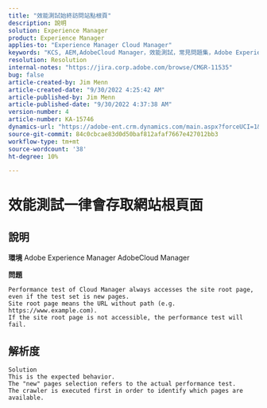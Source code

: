 ```yaml
---
title: "效能測試始終訪問站點根頁"
description: 說明
solution: Experience Manager
product: Experience Manager
applies-to: "Experience Manager Cloud Manager"
keywords: "KCS, AEM,AdobeCloud Manager，效能測試，常見問題集，Adobe Experience Manager，根頁面"
resolution: Resolution
internal-notes: "https://jira.corp.adobe.com/browse/CMGR-11535"
bug: false
article-created-by: Jim Menn
article-created-date: "9/30/2022 4:25:42 AM"
article-published-by: Jim Menn
article-published-date: "9/30/2022 4:37:38 AM"
version-number: 4
article-number: KA-15746
dynamics-url: "https://adobe-ent.crm.dynamics.com/main.aspx?forceUCI=1&pagetype=entityrecord&etn=knowledgearticle&id=e2147df0-7740-ed11-9db1-0022480866ad"
source-git-commit: 84c0cbcae83d0d50baf812afaf7667e427012bb3
workflow-type: tm+mt
source-wordcount: '38'
ht-degree: 10%

---
```


# 效能測試一律會存取網站根頁面

## 說明


<b>環境</b>
Adobe Experience Manager AdobeCloud Manager

<b>問題</b>


```
Performance test of Cloud Manager always accesses the site root page, even if the test set is new pages.
Site root page means the URL without path (e.g. https://www.example.com).
If the site root page is not accessible, the performance test will fail.
```



## 解析度



```
Solution
This is the expected behavior.
The "new" pages selection refers to the actual performance test.
The crawler is executed first in order to identify which pages are available.
```

